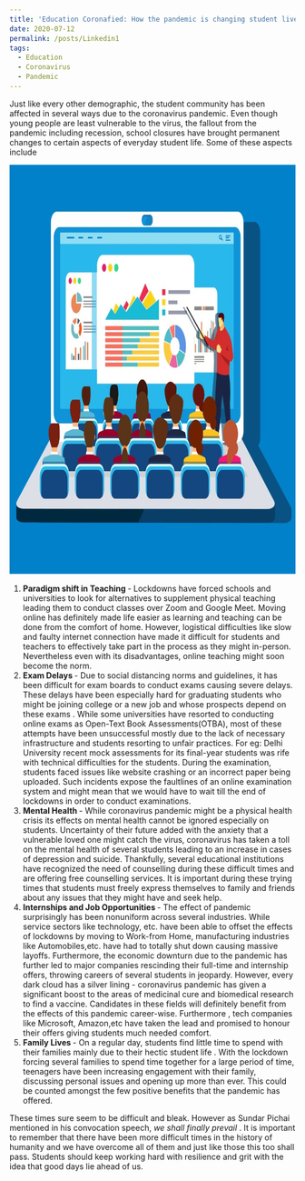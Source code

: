 ```yaml
---
title: 'Education Coronafied: How the pandemic is changing student lives'
date: 2020-07-12
permalink: /posts/Linkedin1
tags:
  - Education
  - Coronavirus
  - Pandemic
---
```


Just like every other demographic, the student community has been affected in several ways due to the coronavirus pandemic. Even though young people are least vulnerable to the virus, the fallout from the pandemic including recession, school closures have brought permanent changes to certain aspects of everyday student life. Some of these aspects include

<img title="Coronavirus pandemic has caused educators to shift to virtual mode of teaching" src="/images/1594554508273.jpg" width="969px" height="720px" >

<ol>
  <li> <b> Paradigm shift in Teaching </b> - Lockdowns have forced schools and universities to look for alternatives to supplement physical teaching leading them to conduct classes over Zoom and Google Meet. Moving online has definitely made life easier as learning and teaching can be done from the comfort of home. However, logistical difficulties like slow and faulty internet connection have made it difficult for students and teachers to effectively take part in the process as they might in-person. Nevertheless even with its disadvantages, online teaching might soon become the norm. </li>
  <li> <b> Exam Delays </b> - Due to social distancing norms and guidelines, it has been difficult for exam boards to conduct exams causing severe delays. These delays have been especially hard for graduating students who might be joining college or a new job and whose prospects depend on these exams . While some universities have resorted to conducting online exams as Open-Text Book Assessments(OTBA), most of these attempts have been unsuccessful mostly due to the lack of necessary infrastructure and students resorting to unfair practices. For eg: Delhi University recent mock assessments for its final-year students was rife with technical difficulties for the students. During the examination, students faced issues like website crashing or an incorrect paper being uploaded. Such incidents expose the faultlines of an online examination system and might mean that we would have to wait till the end of lockdowns in order to conduct examinations. </li>
  <li> <b> Mental Health </b> - While coronavirus pandemic might be a physical health crisis its effects on mental health cannot be ignored especially on students. Uncertainty of their future added with the anxiety that a vulnerable loved one might catch the virus, coronavirus has taken a toll on the mental health of several students leading to an increase in cases of depression and suicide. Thankfully, several educational institutions have recognized the need of counselling during these difficult times and are offering free counselling services. It is important during these trying times that students must freely express themselves to family and friends about any issues that they might have and seek help. </li>
  <li> <b> Internships and Job Opportunities </b> - The effect of pandemic surprisingly has been nonuniform across several industries. While service sectors like technology, etc. have been able to offset the effects of lockdowns by moving to Work-from Home, manufacturing industries like Automobiles,etc. have had to totally shut down causing massive layoffs. Furthermore, the economic downturn due to the pandemic has further led to major companies rescinding their full-time and internship offers, throwing careers of several students in jeopardy. However, every dark cloud has a silver lining - coronavirus pandemic has given a significant boost to the areas of medicinal cure and biomedical research to find a vaccine. Candidates in these fields will definitely benefit from the effects of this pandemic career-wise. Furthermore , tech companies like Microsoft, Amazon,etc have taken the lead and promised to honour their offers giving students much needed comfort. </li>
  <li> <b> Family Lives </b> - On a regular day, students find little time to spend with their families mainly due to their hectic student life . With the lockdown forcing several families to spend time together for a large period of time, teenagers have been increasing engagement with their family, discussing personal issues and opening up more than ever. This could be counted amongst the few positive benefits that the pandemic has offered. </li>

</ol>

These times sure seem to be difficult and bleak. However as Sundar Pichai mentioned in his convocation speech, <i> we shall finally prevail </i> . It is important to remember that there have been more difficult times in the history of humanity and we have overcome all of them and just like those this too shall pass. Students should keep working hard with resilience and grit with the idea that good days lie ahead of us.